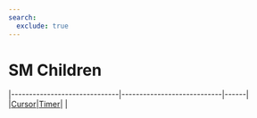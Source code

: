 ```yaml
---
search:
  exclude: true
---
```


<h1 class="heading"><span class="name">SM Children</span></h1>

|------------------------------|----------------------------|------|
|[Cursor](../objects/cursor.md)|[Timer](../objects/timer.md)|&nbsp;|
